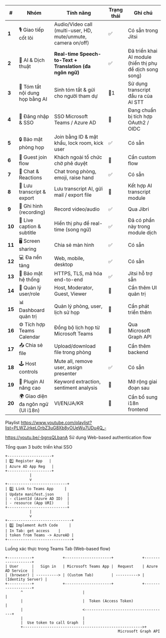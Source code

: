 | #      | Nhóm                               | Tính năng                                                     | Trạng thái | Ghi chú                                                  |
| ------ | ---------------------------------- | ------------------------------------------------------------- | ---------- | -------------------------------------------------------- |
| **1**  | 🎙️ Giao tiếp cốt lõi               | Audio/Video call (multi-user, HD, mute/unmute, camera on/off) | ✅         | Có sẵn trong Jitsi                                       |
| **2**  | 🧠 AI & Dịch thuật                 | **Real-time Speech-to-Text + Translation (đa ngôn ngữ)**      | ✅         | Đã triển khai AI module (hiển thị phụ đề dịch song song) |
| **3**  | 🧾 Tóm tắt nội dung họp bằng AI    | Sinh tóm tắt & gửi cho người tham dự                          | 🧩1        | Sử dụng transcript đầu ra của AI STT                     |
| **4**  | 👤 Đăng nhập & SSO                 | SSO Microsoft Teams / Azure AD                                | 🧩         | Đang chuẩn bị tích hợp OAuth2 / OIDC                     |
| **5**  | 🔒 Bảo mật phòng họp               | Join bằng ID & mật khẩu, lock room, kick user                 | ✅         | Có sẵn                                                   |
| **6**  | 👥 Guest join flow                 | Khách ngoài tổ chức chờ phê duyệt                             | 🧩         | Cần custom flow                                          |
| **7**  | 💬 Chat & Reactions                | Chat trong phòng, emoji, raise hand                           | ✅         | Có sẵn                                                   |
| **8**  | 📑 Lưu transcript & export         | Lưu transcript AI, gửi mail / export file                     | 🧩         | Kết hợp AI transcript module                             |
| **9**  | 📂 Ghi hình (recording)            | Record video/audio                                            | ✅         | Qua Jibri                                                |
| **10** | 💬 Live caption & subtitle         | Hiển thị phụ đề real-time (song ngữ)                          | ✅         | Đã có phần này trong module dịch                         |
| **11** | 🖥️ Screen sharing                  | Chia sẻ màn hình                                              | ✅         | Có sẵn                                                   |
| **12** | 💻 Đa nền tảng                     | Web, mobile, desktop                                          | ✅         | Có sẵn                                                   |
| **13** | 🔐 Bảo mật hệ thống                | HTTPS, TLS, mã hóa end-to-end                                 | ✅         | Jitsi hỗ trợ sẵn                                         |
| **14** | 🧱 Quản lý user/role               | Host, Moderator, Guest, Viewer                                | 🧩         | Cần thêm UI quản trị                                     |
| **15** | 📊 Dashboard quản trị              | Quản lý phòng, user, lịch sử họp                              | 🧩         | Cần phát triển thêm                                      |
| **16** | ⚙️ Tích hợp Teams Calendar         | Đồng bộ lịch họp từ Microsoft Teams                           | 🧩         | Qua Microsoft Graph API                                  |
| **17** | 📤 Chia sẻ file                    | Upload/download file trong phòng                              | 🧩         | Cần thêm backend                                         |
| **18** | 🕹️ Host controls                   | Mute all, remove user, assign presenter                       | ✅         | Có sẵn                                                   |
| **19** | 🧩 Plugin AI nâng cao              | Keyword extraction, sentiment analysis                        | 🧩         | Mở rộng giai đoạn sau                                    |
| **20** | 🌍 Giao diện đa ngôn ngữ (UI i18n) | VI/EN/JA/KR                                                   | 🧩         | Cần bổ sung i18n frontend                                |


Playlist
https://www.youtube.com/playlist?list=PLWZJrkeLOrbZ3uG8Xb8yOUeWu7UDu4Q_-


https://youtu.be/-bgnsQLbanA
Sử dụng Web-based authentication flow

Tổng quan 3 bước triển khai SSO

```
+--------------------+
| 1️⃣ Register App   |
| Azure AD App Reg   |
+--------------------+
           |
           v
+---------------------------+
| 2️⃣ Link to Teams App     |
| Update manifest.json      |
| - clientId (Azure AD ID)  |
| - resource (App URI)      |
+---------------------------+
           |
           v
+-----------------------------+
| 3️⃣ Implement Auth Code     |
| In Tab: get access    |
| token from Teams -> AzureAD |
+-----------------------------+
```

Luồng xác thực trong Teams Tab (Web-based flow)
```
+-----------+             +---------------------+             +-------------------+
| User      |   Sign in   | Microsoft Teams App |  Request    | Azure AD Service  |
| (browser) | ----------> | (Custom Tab)        | ----------> | (Identity Server) |
+-----------+             +---------------------+             +-------------------+
       ^                           |                                     |
       |                           |  Token (Access Token)               |
       |                           <-------------------------------------+
       |                           |
       |  Use token to call Graph  |
       +------------------------------------------------------>+
                                                   Microsoft Graph API
```
